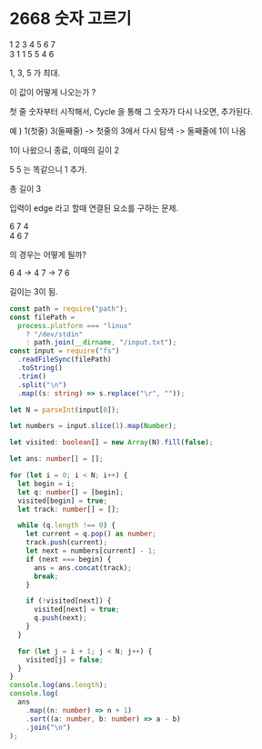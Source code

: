 # 2668 숫자 고르기

1 2 3 4 5 6 7  
3 1 1 5 5 4 6

1, 3, 5 가 최대.

이 값이 어떻게 나오는가 ?

첫 줄 숫자부터 시작해서, Cycle 을 통해 그 숫자가 다시 나오면, 추가된다.

예 ) 1(첫줄) 3(둘째줄) -> 첫줄의 3에서 다시 탐색 -> 둘째줄에 1이 나옴

1이 나왔으니 종료, 이때의 길이 2

5 5 는 똑같으니 1 추가.

총 길이 3

입력이 edge 라고 할때 연결된 요소를 구하는 문제.

6 7 4  
4 6 7

의 경우는 어떻게 될까?

6 4 -> 4 7 -> 7 6

길이는 3이 됨.

```typescript
const path = require("path");
const filePath =
  process.platform === "linux"
    ? "/dev/stdin"
    : path.join(__dirname, "/input.txt");
const input = require("fs")
  .readFileSync(filePath)
  .toString()
  .trim()
  .split("\n")
  .map((s: string) => s.replace("\r", ""));

let N = parseInt(input[0]);

let numbers = input.slice(1).map(Number);

let visited: boolean[] = new Array(N).fill(false);

let ans: number[] = [];

for (let i = 0; i < N; i++) {
  let begin = i;
  let q: number[] = [begin];
  visited[begin] = true;
  let track: number[] = [];

  while (q.length !== 0) {
    let current = q.pop() as number;
    track.push(current);
    let next = numbers[current] - 1;
    if (next === begin) {
      ans = ans.concat(track);
      break;
    }

    if (!visited[next]) {
      visited[next] = true;
      q.push(next);
    }
  }

  for (let j = i + 1; j < N; j++) {
    visited[j] = false;
  }
}
console.log(ans.length);
console.log(
  ans
    .map((n: number) => n + 1)
    .sort((a: number, b: number) => a - b)
    .join("\n")
);
```
